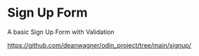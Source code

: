 # Sign Up Form
A basic Sign Up Form with Validation

https://github.com/deanwagner/odin_project/tree/main/signup/
